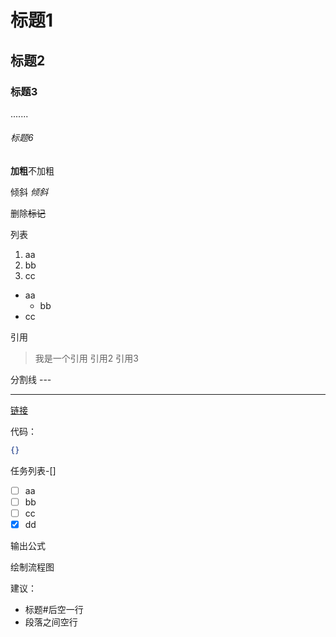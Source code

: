 # 标题1
## 标题2

### 标题3
.......
###### 标题6

**加粗**不加粗

倾斜 *倾斜*

删除~~标记~~

列表
1. aa
2. bb
3. cc
* aa
	* bb
* cc


引用
> 我是一个引用
> 引用2
> 引用3

分割线 ---

---

[链接](https://www.baidu.com)

代码：
```json
{}
```


任务列表-[]
- [ ] aa
- [ ] bb
- [ ] cc
- [x] dd

输出公式

绘制流程图

建议：
 * 标题#后空一行
 * 段落之间空行

